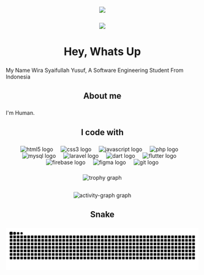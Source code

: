 <br clear="both">

<div align="center">
  <img height="200" src="https://media2.giphy.com/media/v1.Y2lkPTc5MGI3NjExZDdmam8zcWEyMHJwODFtaHFjMXF0NTFhdmd5d2trdXBzaXZqNjkzZSZlcD12MV9pbnRlcm5hbF9naWZfYnlfaWQmY3Q9Zw/1j15JTkU2LZl1tBK/giphy.gif"  />
</div>

###

<p align="center"><img src="https://count.getloli.com/get/@wirasyf-github-readme?theme=rule34" /></p></div>

###

<h1 align="center">Hey, Whats Up</h1>

###

<p align="left">My Name Wira Syaifullah Yusuf, A Software Engineering Student From Indonesia</p>

###

<h2 align="center">About me</h2>

###

<p align="left">I'm Human.</p>

###

<h2 align="center">I code with</h2>

###

<div align="center">
  <img src="https://cdn.jsdelivr.net/gh/devicons/devicon/icons/html5/html5-original.svg" height="40" alt="html5 logo"  />
  <img width="12" />
  <img src="https://cdn.jsdelivr.net/gh/devicons/devicon/icons/css3/css3-original.svg" height="40" alt="css3 logo"  />
  <img width="12" />
  <img src="https://cdn.jsdelivr.net/gh/devicons/devicon/icons/javascript/javascript-original.svg" height="40" alt="javascript logo"  />
  <img width="12" />
  <img src="https://cdn.jsdelivr.net/gh/devicons/devicon/icons/php/php-original.svg" height="40" alt="php logo"  />
  <img width="12" />
  <img src="https://cdn.jsdelivr.net/gh/devicons/devicon/icons/mysql/mysql-original.svg" height="40" alt="mysql logo"  />
  <img width="12" />
  <img src="https://cdn.jsdelivr.net/gh/devicons/devicon/icons/laravel/laravel-original.svg" height="40" alt="laravel logo"  />
  <img width="12" />
  <img src="https://cdn.jsdelivr.net/gh/devicons/devicon/icons/dart/dart-original.svg" height="40" alt="dart logo"  />
  <img width="12" />
  <img src="https://cdn.jsdelivr.net/gh/devicons/devicon/icons/flutter/flutter-original.svg" height="40" alt="flutter logo"  />
  <img width="12" />
  <img src="https://cdn.jsdelivr.net/gh/devicons/devicon/icons/firebase/firebase-plain.svg" height="40" alt="firebase logo"  />
  <img width="12" />
  <img src="https://cdn.jsdelivr.net/gh/devicons/devicon/icons/figma/figma-original.svg" height="40" alt="figma logo"  />
  <img width="12" />
  <img src="https://cdn.jsdelivr.net/gh/devicons/devicon/icons/git/git-original.svg" height="40" alt="git logo"  />
</div>

###


###
<div align="center">
  <img src="https://github-profile-trophy.vercel.app?username=wirasyf&theme=dracula&column=-1&row=1&margin-w=8&margin-h=8&no-bg=false&no-frame=false&order=4" height="150" alt="trophy graph"  />
  <h2 align="center"></h2>
  <img src="https://github-readme-activity-graph.vercel.app/graph?username=wirasyf&radius=16&theme=react&area=true&order=5" height="300" alt="activity-graph graph"  />
</div>

###

<h2 align="center">Snake</h2>

###

<img src="https://raw.githubusercontent.com/wirasyf/wirasyf/output/snake.svg" alt="Snake animation" />

###
